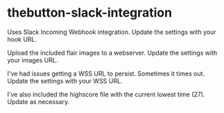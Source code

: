 # thebutton-slack-integration

Uses Slack Incoming Webhook integration.  Update the settings with your hook URL.

Upload the included flair images to a webserver.  Update the settings with your images URL.

I've had issues getting a WSS URL to persist.  Sometimes it times out.  Update the settings with your WSS URL.

I've also included the highscore file with the current lowest time (27).  Update as necessary.
